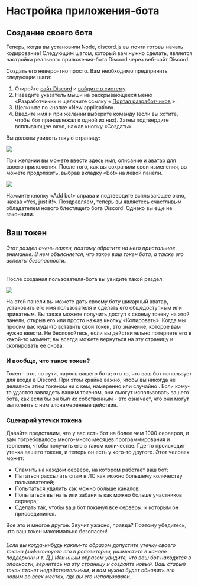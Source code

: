 # Настройка приложения-бота

## Создание своего бота

Теперь, когда вы установили Node, discord.js вы почти готовы начать кодирование! Следующим шагом, который вам нужно сделать, является настройка реального приложения-бота Discord через веб-сайт Discord.

Создать его невероятно просто. Вам необходимо предпринять следующие шаги:

1. Откройте [сайт Discord](https://discord.com/) и [войдите в систему](https://discord.com/login).
2. Наведите указатель мыши на раскрывающееся меню «Разработчики» и щелкните ссылку « [Портал разработчиков](https://discord.com/developers/applications/) ».
3. Щелкните по кнопке «New application».
4. Введите имя и при желании выберите команду (если вы хотите, чтобы бот принадлежал к одной из них). Затем подтвердите всплывающее окно, нажав кнопку «Создать».

Вы должны увидеть такую ​​страницу:

![](https://discordjs.guide/assets/img/create-app.cb14ef85.png)

При желании вы можете ввести здесь имя, описание и аватар для своего приложения. После того, как вы сохранили свои изменения, вы можете продолжить, выбрав вкладку «Bot» на левой панели.

![](https://discordjs.guide/assets/img/create-bot.dff0f01e.png)

Нажмите кнопку «Add bot» справа и подтвердите всплывающее окно, нажав «Yes, just it!». Поздравляем, теперь вы являетесь счастливым обладателем нового блестящего бота Discord! Однако вы еще не закончили.

## Ваш токен

###### Этот раздел очень важен, поэтому обратите на него пристальное внимание. В нем объясняется, что такое ваш токен бота, а также его аспекты безопасности.

После создания пользователя-бота вы увидите такой раздел:

![](https://discordjs.guide/assets/img/created-bot.c422fe87.png)

На этой панели вы можете дать своему боту шикарный аватар, установить его имя пользователя и сделать его общедоступным или приватным. Вы также можете получить доступ к своему токену на этой панели, открыв его или просто нажав кнопку «Копировать». Когда мы просим вас куда-то вставить свой токен, это значение, которое вам нужно ввести. Не беспокойтесь, если вы действительно потеряете его в какой-то момент; вы всегда можете вернуться на эту страницу и скопировать ее снова.

### И вообще, что такое токен?

Токен - это, по сути, пароль вашего бота; это то, что ваш бот использует для входа в Discord. При этом крайне важно, чтобы вы никогда не делились этим токеном ни с кем, намеренно или случайно . Если кому-то удастся завладеть вашим токеном, они смогут использовать вашего бота, как если бы он был их собственным - это означает, что они могут выполнять с ним злонамеренные действия.

### Сценарий утечки токена

Давайте представим, что у вас есть бот на более чем 1000 серверов, и вам потребовалось много-много месяцев программирования и терпения, чтобы получить его в таком количестве. Где-то происходит утечка вашего токена, и теперь он есть у кого-то другого. Этот человек может:

- Спамить на каждом сервере, на котором работает ваш бот;
- Пытаться рассылать спам в ЛС как можно большему количеству пользователей;
- Попытаться удалить как можно больше каналов;
- Попытаться выгнать или забанить как можно больше участников сервера;
- Сделать так, чтобы ваш бот покинул все серверы, к которым он присоединился.

Все это и многое другое. Звучит ужасно, правда? Поэтому убедитесь, что ваш токен максимально безопасен!

###### Если вы когда-нибудь каким-то образом допустите утечку своего токена (зафиксируете его в репозитории, разместите в канале поддержки и т. Д.) Или иным образом увидите, что ваш бот находится в опасности, вернитесь на эту страницу и создайте новый. Ваш старый токен станет недействительным, и вам нужно будет обновить его новым во всех местах, где вы его использовали.